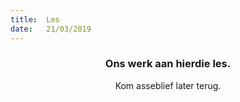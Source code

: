 ```yaml
---
title:  Les
date:   21/03/2019
---
```


### <center>Ons werk aan hierdie les.</center>
<center>Kom asseblief later terug.</center>